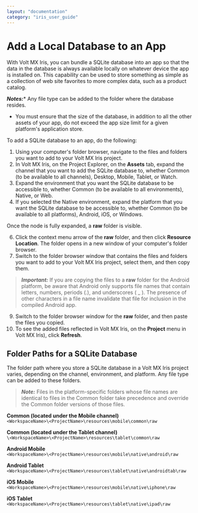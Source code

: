 ```yaml
---
layout: "documentation"
category: "iris_user_guide"
---
```

                         


Add a Local Database to an App
==============================

With Volt MX Iris, you can bundle a SQLite database into an app so that the data in the database is always available locally on whatever device the app is installed on. This capability can be used to store something as simple as a collection of web site favorites to more complex data, such as a product catalog.

**_Notes:_***   Any file type can be added to the folder where the database resides.
*   You must ensure that the size of the database, in addition to all the other assets of your app, do not exceed the app size limit for a given platform's application store.

To add a SQLite database to an app, do the following:

1.  Using your computer's folder browser, navigate to the files and folders you want to add to your Volt MX Iris project.
2.  In Volt MX Iris, on the Project Explorer, on the **Assets** tab, expand the channel that you want to add the SQLite database to, whether Common (to be available to all channels), Desktop, Mobile, Tablet, or Watch.
3.  Expand the environment that you want the SQLite database to be accessible to, whether Common (to be available to all environments), Native, or Web.
4.  If you selected the Native environment, expand the platform that you want the SQLite database to be accessible to, whether Common (to be available to all platforms), Android, iOS, or Windows.

Once the node is fully expanded, a **raw** folder is visible.

6.  Click the context menu arrow of the **raw** folder, and then click **Resource Location**. The folder opens in a new window of your computer's folder browser.
7.  Switch to the folder browser window that contains the files and folders you want to add to your Volt MX Iris project, select them, and then copy them.

> **_Important:_** If you are copying the files to a **raw** folder for the Android platform, be aware that Android only supports file names that contain letters, numbers, periods (.), and underscores ( \_ ). The presence of other characters in a file name invalidate that file for inclusion in the compiled Android app.

9.  Switch to the folder browser window for the **raw** folder, and then paste the files you copied.
10.  To see the added files reflected in Volt MX Iris, on the **Project** menu in Volt MX Iris), click **Refresh**.

Folder Paths for a SQLite Database
----------------------------------

The folder path where you store a SQLite database in a Volt MX Iris project varies, depending on the channel, environment, and platform. Any file type can be added to these folders.

> **_Note:_** Files in the platform-specific folders whose file names are identical to files in the Common folder take precedence and override the Common folder versions of those files.

**Common (located under the Mobile channel)**  
`<WorkspaceName>\<ProjectName>\resources\mobile\common\raw`

**Common (located under the Tablet channel)**  
`\<WorkspaceName>\<ProjectName>\resources\tablet\common\raw`

**Android Mobile**  
`<WorkspaceName>\<ProjectName>\resources\mobile\native\android\raw`

**Android Tablet**  
`<WorkspaceName>\<ProjectName>\resources\tablet\native\androidtab\raw`

**iOS Mobile**  
`<WorkspaceName>\<ProjectName>\resources\mobile\native\iphone\raw`

**iOS Tablet**  
`<WorkspaceName>\<ProjectName>\resources\tablet\native\ipad\raw`
